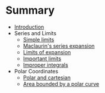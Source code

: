 # Summary

* [Introduction](README.md)
* Series and Limits
  * [Simple limits](simple-limits.md)
  * [Maclaurin's series expansion](maclaurin's-series-expansion.md)
  * [Limits of expansion](limits-of-expansion.md)
  * [Important limits](important-limits.md)
  * [Improper integrals](improper-integrals.md)
* Polar Coordinates
  * [Polar and cartesian](polar-and-cartesian.md)
  * [Area bounded by a polar curve](area-bounded-by-a-polar-curve.md)

